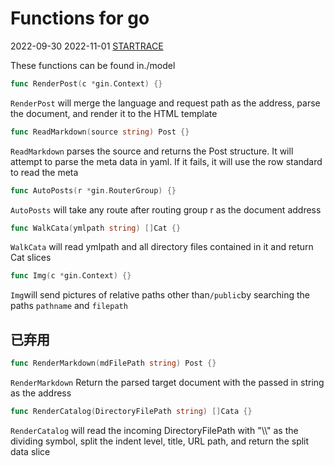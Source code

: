 # Functions for go

2022-09-30
2022-11-01
[STARTRACE](/)

These functions can be found in./model

```go
func RenderPost(c *gin.Context) {}
```

`RenderPost` will merge the language and request path as the address, parse the document, and render it to the HTML template

```go
func ReadMarkdown(source string) Post {}
```

`ReadMarkdown` parses the source and returns the Post structure. It will attempt to parse the meta data in yaml. If it fails, it will use the row standard to read the meta

```go
func AutoPosts(r *gin.RouterGroup) {}
```

`AutoPosts` will take any route after routing group r as the document address

```go
func WalkCata(ymlpath string) []Cat {}
```

`WalkCata` will read ymlpath and all directory files contained in it and return Cat slices

```go
func Img(c *gin.Context) {}
```

`Img`will send pictures of relative paths other than`/public`by searching the paths `pathname` and `filepath`

## 已弃用

```go
func RenderMarkdown(mdFilePath string) Post {}
```

`RenderMarkdown` Return the parsed target document with the passed in string as the address

```go
func RenderCatalog(DirectoryFilePath string) []Cata {}
```

`RenderCatalog` will read the incoming DirectoryFilePath with "\\\\" as the dividing symbol, split the indent level, title, URL path, and return the split data slice
